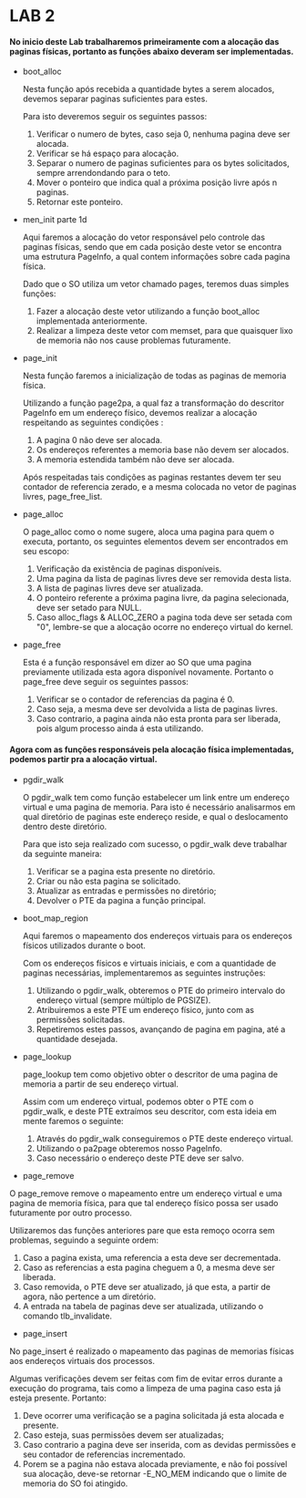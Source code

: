 # **LAB 2**

#### No inicio deste Lab trabalharemos primeiramente com a alocação das paginas físicas, portanto as funções abaixo deveram ser implementadas.

+ boot_alloc

  Nesta função após recebida a quantidade bytes a serem alocados, devemos separar paginas suficientes para estes.

  Para isto deveremos seguir os seguintes passos:

  1. Verificar o numero de bytes, caso seja 0, nenhuma pagina deve ser alocada.
  2. Verificar se há espaço para alocação.
  3. Separar o numero de paginas suficientes para os bytes solicitados, sempre arrendondando para o teto.
  4. Mover o ponteiro que indica qual a próxima posição livre após n paginas.
  5. Retornar este ponteiro.


+ men_init parte 1d

  Aqui faremos a alocação do vetor responsável pelo controle das paginas físicas, sendo que em cada posição deste vetor se encontra uma estrutura PageInfo, a qual contem informações sobre cada pagina física.

  Dado que o SO utiliza um vetor chamado pages, teremos duas simples funções:

  1. Fazer a alocação deste vetor utilizando a função boot_alloc implementada anteriormente.
  2. Realizar a limpeza deste vetor com memset, para que quaisquer lixo de memoria não nos cause problemas futuramente.


+ page_init

  Nesta função faremos a inicialização de todas as paginas de memoria física.

  Utilizando a função page2pa, a qual faz a transformação do descritor PageInfo em um endereço físico, devemos realizar a alocação respeitando as seguintes condições :

  1. A pagina 0 não deve ser alocada.
  2. Os endereços referentes a memoria base não devem ser alocados.
  3. A memoria estendida também não deve ser alocada.

  Após respeitadas tais condições as paginas restantes devem ter seu contador de referencia zerado, e a mesma colocada no vetor de paginas livres, page_free_list.


+ page_alloc

  O page_alloc como o nome sugere, aloca uma pagina para quem o executa, portanto, os seguintes elementos devem ser encontrados em seu escopo:

  1. Verificação da existência de paginas disponíveis.
  2. Uma pagina da lista de paginas livres deve ser removida desta lista.
  3. A lista de paginas livres deve ser atualizada.
  4. O ponteiro referente a próxima pagina livre, da pagina selecionada, deve ser setado para NULL.
  5. Caso alloc_flags & ALLOC_ZERO a pagina toda deve ser setada com "0", lembre-se que a alocação ocorre no endereço virtual do kernel.  


+ page_free

  Esta é a função responsável em dizer ao SO que uma pagina previamente utilizada esta agora disponível novamente. Portanto o page_free deve seguir os seguintes passos:

  1. Verificar se o contador de referencias da pagina é 0.
  2. Caso seja, a mesma deve ser devolvida a lista de paginas livres.
  3. Caso contrario, a pagina ainda não esta pronta para ser liberada, pois algum processo ainda á esta utilizando.


#### Agora com as funções responsáveis pela alocação física implementadas, podemos partir pra a alocação virtual.

+ pgdir_walk

  O pgdir_walk tem como função estabelecer um link entre um endereço virtual e uma pagina de memoria. Para isto é necessário analisarmos em qual diretório de paginas este endereço reside, e qual o deslocamento dentro deste diretório.

  Para que isto seja realizado com sucesso, o pgdir_walk deve trabalhar da seguinte maneira:

  1. Verificar se a pagina esta presente no diretório.
  2. Criar ou não esta pagina se solicitado.
  3. Atualizar as entradas e permissões no diretório;
  4. Devolver o PTE da pagina a função principal.


+ boot_map_region

  Aqui faremos o mapeamento dos endereços virtuais para os endereços físicos utilizados durante o boot.

  Com os endereços físicos e virtuais iniciais, e com a quantidade de paginas necessárias, implementaremos as seguintes instruções:

  1. Utilizando o pgdir_walk, obteremos o PTE do primeiro intervalo do endereço virtual (sempre múltiplo de PGSIZE).
  2. Atribuiremos a este PTE um endereço físico, junto com as permissões solicitadas.
  3. Repetiremos estes passos, avançando de pagina em pagina, até a quantidade desejada.

+ page_lookup

  page_lookup tem como objetivo obter o descritor de uma pagina de memoria a partir de seu endereço virtual.

  Assim com um endereço virtual, podemos obter o PTE com o pgdir_walk, e deste PTE extraímos seu descritor, com esta ideia em mente faremos o seguinte:

  1. Através do pgdir_walk conseguiremos o PTE deste endereço virtual.
  2. Utilizando o pa2page obteremos nosso PageInfo.
  3. Caso necessário o endereço deste PTE deve ser salvo.


+ page_remove

O page_remove remove o mapeamento entre um endereço virtual e uma pagina de memoria física, para que tal endereço físico possa ser usado futuramente por outro processo.

 Utilizaremos das funções anteriores pare que esta remoço ocorra sem problemas, seguindo a seguinte ordem:

 1. Caso a pagina exista, uma referencia a esta deve ser decrementada.
 2. Caso as referencias a esta pagina cheguem a 0, a mesma deve ser liberada.
 3. Caso removida, o PTE deve ser atualizado, já que esta, a partir de agora, não pertence a um diretório.
 4. A entrada na tabela de paginas deve ser atualizada, utilizando o comando tlb_invalidate.


 + page_insert

 No page_insert é realizado o mapeamento das paginas de memorias físicas aos endereços virtuais dos processos.

 Algumas verificações devem ser feitas com fim de evitar erros durante a execução do programa, tais como a limpeza de uma pagina caso esta já esteja presente. Portanto:

 1. Deve ocorrer uma verificação se a pagina solicitada já esta alocada e presente.
 2. Caso esteja, suas permissões devem ser atualizadas;
 3. Caso contrario a pagina deve ser inserida, com as devidas permissões e seu contador de referencias incrementado.
 4. Porem se a pagina não estava alocada previamente, e não foi possível sua alocação, deve-se retornar -E_NO_MEM indicando que o limite de memoria do SO foi atingido.
